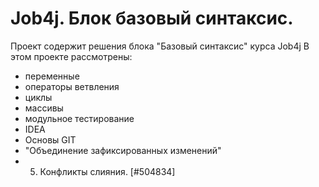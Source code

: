 # Job4j. Блок базовый синтаксис.
Проект содержит решения блока "Базовый синтаксис" курса Job4j
В этом проекте рассмотрены: 
- переменные
- операторы ветвления
- циклы
- массивы
- модульное тестирование
- IDEA
- Основы GIT
- "Объединение зафиксированных изменений"
- 5. Конфликты слияния. [#504834]